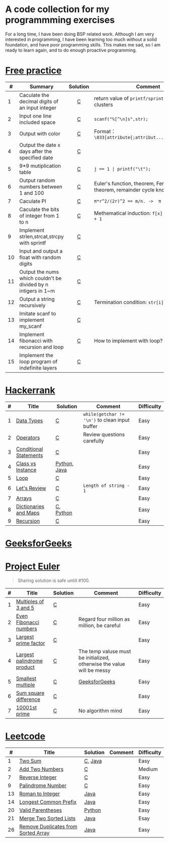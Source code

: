 A code collection for my programmming exercises
===

For a long time, I have been doing BSP related work. Although I am very interested in programming, I have been learning too much without a solid foundation, and have poor programming skills. This makes me sad, so I am ready to learn again, and to do enough proactive programming.

# [Free practice](http://huaqianlee.github.io/)

| #   | Summary                                                        |                   Solution                   | Comment                                                                         | Difficulty |
| --- | -------------------------------------------------------------- | :------------------------------------------: | ------------------------------------------------------------------------------- | ---------- |
| 1   | Caculate the decimal digits of an input integer                | [C](freepractice/c/decimal_digits_of_int.c)  | return value of `printf/sprintf/scanf/...` clusters                             | Easy       |
| 2   | Input one line included space                                  | [C](freepractice/c/input_line_with_space.c)  | `scanf("%[^\n]s",str);`                                                         | Easy       |
| 3   | Output with color                                              |   [C](freepractice/c/output_with_color.c)    | Format：`\033[attribute{;attribut...}moutput\033[0m`                            | Easy       |
| 4   | Output the date x days after the specified date                |     [C](freepractice/c/caculate_date.c)      |                                                                                 | Easy       |
| 5   | 9*9 mutiplication table                                        |  [C](freepractice/c/mutiplication_table.c)   | `j == 1 \| printf("\t");`                                                       | Easy       |
| 6   | Output random numbers between 1 and 100                        |       [C](freepractice/c/1_100_rand.c)       | Euler's function, theorem, Fermat's little theorem, remainder cycle knots, etc. | Hard       |
| 7   | Caculate PI                                                    |           [C](freepractice/c/PI.c)           | `π*r^2/(2r)^2 == m/n. ->  π = 4 * m/n`                                          | Easy       |
| 8   | Caculate the bits of integer from 1 to n                       |     [C](freepractice/c/bits_caculate.c)      | Methematical induction: `f[x] = f[x & (x-1)] + 1`                               | Medium     |
| 9   | Implement strlen,strcat,strcpy with sprintf                    | [C](freepractice/c/str_func_with_sprintf.c)  |                                                                                 | Easy       |
| 10  | Input and output a float with random digits                    |      [C](freepractice/c/random_float.c)      |                                                                                 | Easy       |
| 11  | Output the nums which couldn't be divided by n intigers in 1~m |        [C](freepractice/c/rm_multy.c)        |                                                                                 | Easy       |
| 12  | Output a string recursively                                    |     [C](freepractice/c/recurse_string.c)     | Termination condition: `str[i]`                                                 | Easy       |
| 13  | Imitate scanf to implement my_scanf                            |        [C](freepractice/c/my_scanf.c)        |                                                                                 | Easy       |
| 14  | Implement fibonacci with recursion and loop                    |   [C](freepractice/c/fibonacci_by_loop.c)    | How to implement with loop?                                                     | Medium     |
| 15  | Implement the loop program of indefinite layers                | [C](freepractice/c/indefinite_layers_loop.c) |                                                                                 | Medium     |

# [Hackerrank](https://www.hackerrank.com/)

| #   | Title                                                                                             | Solution                                                                              | Comment                                        | Difficulty |
| --- | ------------------------------------------------------------------------------------------------- | ------------------------------------------------------------------------------------- | ---------------------------------------------- | ---------- |
| 1   | [Data Types](https://www.hackerrank.com/challenges/30-data-types/problem)                         | [C](hackerrank/c/data_types.c)                                                        | `while(getchar != '\n')` to clean input buffer | Easy       |
| 2   | [Operators](https://www.hackerrank.com/challenges/30-operators/problem)                           | [C](hackerrank/c/operators.c)                                                         | Review questions carefully                     | Easy       |
| 3   | [Conditional Statements](https://www.hackerrank.com/challenges/30-conditional-statements/problem) | [C](hackerrank/c/conditional_statements.c)                                            |                                                | Easy       |
| 4   | [Class vs Instance](https://www.hackerrank.com/challenges/30-class-vs-instance/problem)           | [Python](hackerrank/python/class_vs_instance.py), [Java](hackerrank/java/Person.java) |                                                | Easy       |
| 5   | [Loop](https://www.hackerrank.com/challenges/30-loops/problem)                                    | [C](hackerrank/c/loop.c)                                                              |                                                | Easy       |
| 6   | [Let's Review](https://www.hackerrank.com/challenges/30-review-loop/problem)                      | [C](hackerrank/c/review_loop.c)                                                       | `Length of string - 1`                         | Easy       |
| 7   | [Arrays](https://www.hackerrank.com/challenges/30-arrays/problem)                                 | [C](hackerrank/c/arrays.c)                                                            |                                                | Easy       |
| 8   | [Dictionaries and Maps](https://www.hackerrank.com/challenges/30-dictionaries-and-maps/problem)   | [C](hackerrank/c/dictionaries_maps.c), [Python](hackerrank/python/dictinaries.py)     |                                                | Easy       |
| 9   | [Recursion](https://www.hackerrank.com/challenges/30-recursion/problem)                           | [C](hackerrank/c/recursion.c)                                                         |                                                | Easy       |

# [GeeksforGeeks](https://practice.geeksforgeeks.org/home/)


# [Project Euler](https://projecteuler.net/)
> Sharing solution is safe untill #100.

| #   | Title                                                            | Solution                                   | Comment                                                                                   | Difficulty |
| --- | ---------------------------------------------------------------- | ------------------------------------------ | ----------------------------------------------------------------------------------------- | ---------- |
| 1   | [Multiples of 3 and 5](https://projecteuler.net/problem=1)       | [C](projecteuler/c/multi_of_3_5.c)         |                                                                                           | Easy       |
| 2   | [Even Fibonacci numbers](https://projecteuler.net/problem=2)     | [C](projecteuler/c/even_fibonacci_num.c)   | Regard four million as million, be careful                                                | Easy       |
| 3   | [Largest prime factor](https://projecteuler.net/problem=3)       | [C](projecteuler/c/largest_prime_factor.c) |                                                                                           | Easy       |
| 4   | [Largest palindrome product](https://projecteuler.net/problem=4) | [C](projecteuler/c/palindrome_product.c)   | The temp valuse must be initialized, otherwise the value will be messy                    | Easy       |
| 5   | [Smallest multiple](https://projecteuler.net/problem=5)          | [C](projecteuler/c/smallest_mutiple.c)     | [GeeksforGeeks](https://www.geeksforgeeks.org/smallest-number-divisible-first-n-numbers/) | Easy       |
| 6   | [Sum square difference](https://projecteuler.net/problem=6)      | [C](projecteuler/c/sum_square_diff.c)      |                                                                                           | Easy       |
| 7   | [10001st prime](https://projecteuler.net/problem=7)              | [C](projecteuler/c/10001_prime_number.c)   | No algorithm mind                                                                         | Easy       |

# [Leetcode](https://leetcode.com/problemset/all/)

| #   | Title                                                                                                     | Solution                                                    | Comment | Difficulty |
| --- | --------------------------------------------------------------------------------------------------------- | ----------------------------------------------------------- | ------- | ---------- |
| 1   | [Two Sum](https://leetcode.com/problems/two-sum/)                                                         | [C](leetcode/c/twoSum.c), [Java](leetcode/java/TwoSum.java) |         | Easy       |
| 2   | [Add Two Numbers](https://leetcode.com/problems/add-two-numbers/)                                         | [C](leetcode/c/addTwoNumbers.c)                             |         | Medium     |
| 7   | [Reverse Integer](https://leetcode.com/problems/reverse-integer/)                                         | [C](leetcode/c/reverseInteger.c)                            |         | Easy       |
| 9   | [Palindrome Number](https://leetcode.com/problems/palindrome-number/)                                     | [C](leetcode/c/isPalindrome.c)                              |         | Easy       |
| 13  | [Roman to Integer](https://leetcode.com/problems/roman-to-integer/)                                       | [Java](leetcode/java/RomantoInteger.java)                   |         | Easy       |
| 14  | [Longest Common Prefix](https://leetcode.com/problems/longest-common-prefix/)                             | [Java](leetcode/java/LongestCommonPrefix.java)              |         | Easy       |
| 20  | [Valid Parentheses](https://leetcode.com/problems/valid-parentheses/)                                     | [Python](leetcode/python/ValidParentheses.py)               |         | Easy       |
| 21  | [Merge Two Sorted Lists](https://leetcode.com/problems/merge-two-sorted-lists/)                           | [Java](leetcode/java/MergeTwoSortedLists.java)              |         | Esay       |
| 26  | [Remove Duplicates from Sorted Array](https://leetcode.com/problems/remove-duplicates-from-sorted-array/) | [Java](leetcode/java/RemoveDuplicatesfromSortedArray.java)  |         | Easy       |
